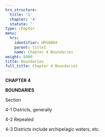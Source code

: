 ```yaml
---
hrs_structure:
  title: '1'
  chapter: '4'
  statute: ''
type: chapter
menu:
  hrs:
    identifier: HRS0004
    parent: title1
    name: Chapter 4 Boundaries
weight: 6000
title: Boundaries
full_title: Chapter 4 Boundaries
---
```

**CHAPTER 4**

**BOUNDARIES**

Section

4-1 Districts, generally

4-2 Repealed

4-3 Districts include archipelagic waters, etc.